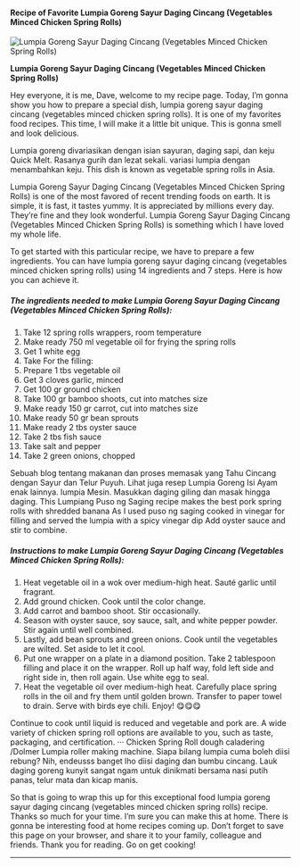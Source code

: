             

#### Recipe of Favorite Lumpia Goreng Sayur Daging Cincang (Vegetables Minced Chicken Spring Rolls)

![Lumpia Goreng Sayur Daging Cincang (Vegetables Minced Chicken Spring Rolls)](https://img-global.cpcdn.com/recipes/e707809d84c60c9e/751x532cq70/lumpia-goreng-sayur-daging-cincang-vegetables-minced-chicken-spring-rolls-recipe-main-photo.jpg)

**Lumpia Goreng Sayur Daging Cincang (Vegetables Minced Chicken Spring Rolls)**

Hey everyone, it is me, Dave, welcome to my recipe page. Today, I’m gonna show you how to prepare a special dish, lumpia goreng sayur daging cincang (vegetables minced chicken spring rolls). It is one of my favorites food recipes. This time, I will make it a little bit unique. This is gonna smell and look delicious.

Lumpia goreng divariasikan dengan isian sayuran, daging sapi, dan keju Quick Melt. Rasanya gurih dan lezat sekali. variasi lumpia dengan menambahkan keju. This dish is known as vegetable spring rolls in Asia.

Lumpia Goreng Sayur Daging Cincang (Vegetables Minced Chicken Spring Rolls) is one of the most favored of recent trending foods on earth. It is simple, it is fast, it tastes yummy. It is appreciated by millions every day. They’re fine and they look wonderful. Lumpia Goreng Sayur Daging Cincang (Vegetables Minced Chicken Spring Rolls) is something which I have loved my whole life.

To get started with this particular recipe, we have to prepare a few ingredients. You can have lumpia goreng sayur daging cincang (vegetables minced chicken spring rolls) using 14 ingredients and 7 steps. Here is how you can achieve it.

##### The ingredients needed to make Lumpia Goreng Sayur Daging Cincang (Vegetables Minced Chicken Spring Rolls):

1.  Take 12 spring rolls wrappers, room temperature
2.  Make ready 750 ml vegetable oil for frying the spring rolls
3.  Get 1 white egg
4.  Take For the filling:
5.  Prepare 1 tbs vegetable oil
6.  Get 3 cloves garlic, minced
7.  Get 100 gr ground chicken
8.  Take 100 gr bamboo shoots, cut into matches size
9.  Make ready 150 gr carrot, cut into matches size
10.  Make ready 50 gr bean sprouts
11.  Make ready 2 tbs oyster sauce
12.  Take 2 tbs fish sauce
13.  Take salt and pepper
14.  Take 2 green onions, chopped

Sebuah blog tentang makanan dan proses memasak yang Tahu Cincang dengan Sayur dan Telur Puyuh. Lihat juga resep Lumpia Goreng Isi Ayam enak lainnya. lumpia Mesin. Masukkan daging giling dan masak hingga daging. This Lumpiang Puso ng Saging recipe makes the best pork spring rolls with shredded banana As I used puso ng saging cooked in vinegar for filling and served the lumpia with a spicy vinegar dip Add oyster sauce and stir to combine.

##### Instructions to make Lumpia Goreng Sayur Daging Cincang (Vegetables Minced Chicken Spring Rolls):

1.  Heat vegetable oil in a wok over medium-high heat. Sauté garlic until fragrant.
2.  Add ground chicken. Cook until the color change.
3.  Add carrot and bamboo shoot. Stir occasionally.
4.  Season with oyster sauce, soy sauce, salt, and white pepper powder. Stir again until well combined.
5.  Lastly, add bean sprouts and green onions. Cook until the vegetables are wilted. Set aside to let it cool.
6.  Put one wrapper on a plate in a diamond position. Take 2 tablespoon filling and place it on the wrapper. Roll up half way, fold left side and right side in, then roll again. Use white egg to seal.
7.  Heat the vegetable oil over medium-high heat. Carefully place spring rolls in the oil and fry them until golden brown. Transfer to paper towel to drain. Serve with birds eye chili. Enjoy! 😋😋😋

Continue to cook until liquid is reduced and vegetable and pork are. A wide variety of chicken spring roll options are available to you, such as taste, packaging, and certification. ··· Chicken Spring Roll dough caladering /Dolmer Lumpia roller making machine. Siapa bilang lumpia cuma boleh diisi rebung? Nih, endeusss banget lho diisi daging dan bumbu cincang. Lauk daging goreng kunyit sangat ngam untuk dinikmati bersama nasi putih panas, telur mata dan kicap manis.

So that is going to wrap this up for this exceptional food lumpia goreng sayur daging cincang (vegetables minced chicken spring rolls) recipe. Thanks so much for your time. I’m sure you can make this at home. There is gonna be interesting food at home recipes coming up. Don’t forget to save this page on your browser, and share it to your family, colleague and friends. Thank you for reading. Go on get cooking!

* * *